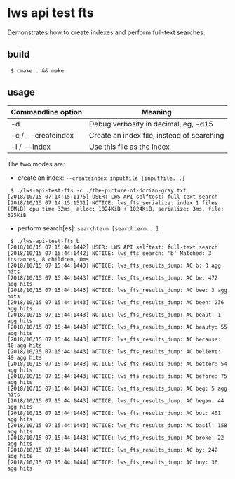 # lws api test fts

Demonstrates how to create indexes and perform full-text searches.

## build

```
 $ cmake . && make
```

## usage

Commandline option|Meaning
---|---
-d <loglevel>|Debug verbosity in decimal, eg, -d15
-c / --createindex|Create an index file, instead of searching
-i / --index <file>|Use this file as the index

The two modes are:

 - create an index: `--createindex inputfile [inputfile...]`

```
 $ ./lws-api-test-fts -c ./the-picture-of-dorian-gray.txt
[2018/10/15 07:14:15:1175] USER: LWS API selftest: full-text search
[2018/10/15 07:14:15:1531] NOTICE: lws_fts_serialize: index 1 files (0MiB) cpu time 32ms, alloc: 1024KiB + 1024KiB, serialize: 3ms, file: 325KiB 
```

 - perform search[es]: `searchterm [searchterm...]`

```
 $ ./lws-api-test-fts b
[2018/10/15 07:15:44:1442] USER: LWS API selftest: full-text search 
[2018/10/15 07:15:44:1442] NOTICE: lws_fts_search: 'b' Matched: 3 instances, 8 children, 0ms
[2018/10/15 07:15:44:1443] NOTICE: lws_fts_results_dump: AC b: 3 agg hits
[2018/10/15 07:15:44:1443] NOTICE: lws_fts_results_dump: AC be: 472 agg hits
[2018/10/15 07:15:44:1443] NOTICE: lws_fts_results_dump: AC bee: 3 agg hits
[2018/10/15 07:15:44:1443] NOTICE: lws_fts_results_dump: AC been: 236 agg hits
[2018/10/15 07:15:44:1443] NOTICE: lws_fts_results_dump: AC beaut: 1 agg hits
[2018/10/15 07:15:44:1443] NOTICE: lws_fts_results_dump: AC beauty: 55 agg hits
[2018/10/15 07:15:44:1443] NOTICE: lws_fts_results_dump: AC because: 40 agg hits
[2018/10/15 07:15:44:1443] NOTICE: lws_fts_results_dump: AC believe: 49 agg hits
[2018/10/15 07:15:44:1443] NOTICE: lws_fts_results_dump: AC better: 54 agg hits
[2018/10/15 07:15:44:1443] NOTICE: lws_fts_results_dump: AC before: 75 agg hits
[2018/10/15 07:15:44:1443] NOTICE: lws_fts_results_dump: AC beg: 5 agg hits
[2018/10/15 07:15:44:1443] NOTICE: lws_fts_results_dump: AC began: 44 agg hits
[2018/10/15 07:15:44:1443] NOTICE: lws_fts_results_dump: AC but: 401 agg hits
[2018/10/15 07:15:44:1443] NOTICE: lws_fts_results_dump: AC basil: 158 agg hits
[2018/10/15 07:15:44:1443] NOTICE: lws_fts_results_dump: AC broke: 22 agg hits
[2018/10/15 07:15:44:1444] NOTICE: lws_fts_results_dump: AC by: 242 agg hits
[2018/10/15 07:15:44:1444] NOTICE: lws_fts_results_dump: AC boy: 36 agg hits
```

